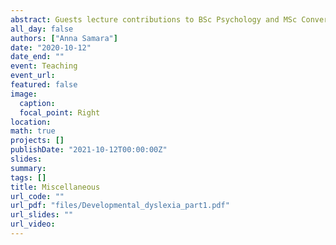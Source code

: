 ```yaml
---
abstract: Guests lecture contributions to BSc Psychology and MSc Conversion modules at the University of Greenwich
all_day: false
authors: ["Anna Samara"]
date: "2020-10-12"
date_end: ""
event: Teaching
event_url: 
featured: false
image:
  caption: 
  focal_point: Right
location: 
math: true
projects: []
publishDate: "2021-10-12T00:00:00Z"
slides:
summary:
tags: []
title: Miscellaneous
url_code: ""
url_pdf: "files/Developmental_dyslexia_part1.pdf"
url_slides: ""
url_video:
---
```

